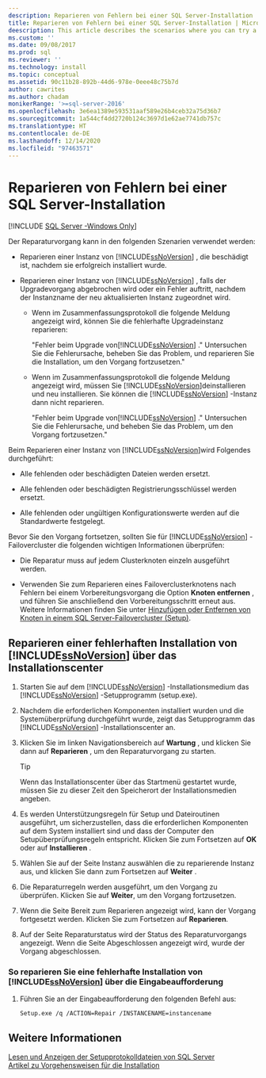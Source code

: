 ```yaml
---
description: Reparieren von Fehlern bei einer SQL Server-Installation
title: Reparieren von Fehlern bei einer SQL Server-Installation | Microsoft-Dokumentation
deescription: This article describes the scenarios where you can try a repair operation to fix failed SQL Server installation.
ms.custom: ''
ms.date: 09/08/2017
ms.prod: sql
ms.reviewer: ''
ms.technology: install
ms.topic: conceptual
ms.assetid: 90c11b28-892b-44d6-978e-0eee48c75b7d
author: cawrites
ms.author: chadam
monikerRange: '>=sql-server-2016'
ms.openlocfilehash: 3e6ea1389e593531aaf589e26b4ceb32a75d36b7
ms.sourcegitcommit: 1a544cf4dd2720b124c3697d1e62ae7741db757c
ms.translationtype: HT
ms.contentlocale: de-DE
ms.lasthandoff: 12/14/2020
ms.locfileid: "97463571"
---
```

# <a name="repair-a-failed-sql-server-installation"></a>Reparieren von Fehlern bei einer SQL Server-Installation

[!INCLUDE [SQL Server -Windows Only](../../includes/applies-to-version/sql-windows-only.md)]

Der Reparaturvorgang kann in den folgenden Szenarien verwendet werden:  
  
- Reparieren einer Instanz von [!INCLUDE[ssNoVersion](../../includes/ssnoversion-md.md)] , die beschädigt ist, nachdem sie erfolgreich installiert wurde. 
  
- Reparieren einer Instanz von [!INCLUDE[ssNoVersion](../../includes/ssnoversion-md.md)] , falls der Upgradevorgang abgebrochen wird oder ein Fehler auftritt, nachdem der Instanzname der neu aktualisierten Instanz zugeordnet wird. 
  
    - Wenn im Zusammenfassungsprotokoll die folgende Meldung angezeigt wird, können Sie die fehlerhafte Upgradeinstanz reparieren:  
  
         "Fehler beim Upgrade von[!INCLUDE[ssNoVersion](../../includes/ssnoversion-md.md)] ." Untersuchen Sie die Fehlerursache, beheben Sie das Problem, und reparieren Sie die Installation, um den Vorgang fortzusetzen."  
  
    - Wenn im Zusammenfassungsprotokoll die folgende Meldung angezeigt wird, müssen Sie [!INCLUDE[ssNoVersion](../../includes/ssnoversion-md.md)]deinstallieren und neu installieren. Sie können die [!INCLUDE[ssNoVersion](../../includes/ssnoversion-md.md)] -Instanz dann nicht reparieren. 
  
         "Fehler beim Upgrade von[!INCLUDE[ssNoVersion](../../includes/ssnoversion-md.md)] ." Untersuchen Sie die Fehlerursache, und beheben Sie das Problem, um den Vorgang fortzusetzen."  
  
 Beim Reparieren einer Instanz von [!INCLUDE[ssNoVersion](../../includes/ssnoversion-md.md)]wird Folgendes durchgeführt:  
  
- Alle fehlenden oder beschädigten Dateien werden ersetzt. 
  
- Alle fehlenden oder beschädigten Registrierungsschlüssel werden ersetzt. 
  
- Alle fehlenden oder ungültigen Konfigurationswerte werden auf die Standardwerte festgelegt. 
  
 Bevor Sie den Vorgang fortsetzen, sollten Sie für [!INCLUDE[ssNoVersion](../../includes/ssnoversion-md.md)] -Failovercluster die folgenden wichtigen Informationen überprüfen:  
  
- Die Reparatur muss auf jedem Clusterknoten einzeln ausgeführt werden. 
  
- Verwenden Sie zum Reparieren eines Failoverclusterknotens nach Fehlern bei einem Vorbereitungsvorgang die Option **Knoten entfernen** , und führen Sie anschließend den Vorbereitungsschritt erneut aus. Weitere Informationen finden Sie unter [Hinzufügen oder Entfernen von Knoten in einem SQL Server-Failovercluster &#40;Setup&#41;](../../sql-server/failover-clusters/install/add-or-remove-nodes-in-a-sql-server-failover-cluster-setup.md). 
  
## <a name="repair-a-failed-installation-of-ssnoversion-from-the-installation-center"></a>Reparieren einer fehlerhaften Installation von [!INCLUDE[ssNoVersion](../../includes/ssnoversion-md.md)] über das Installationscenter 
  
1. Starten Sie auf dem [!INCLUDE[ssNoVersion](../../includes/ssnoversion-md.md)] -Installationsmedium das [!INCLUDE[ssNoVersion](../../includes/ssnoversion-md.md)] -Setupprogramm (setup.exe). 
  
2. Nachdem die erforderlichen Komponenten installiert wurden und die Systemüberprüfung durchgeführt wurde, zeigt das Setupprogramm das [!INCLUDE[ssNoVersion](../../includes/ssnoversion-md.md)] -Installationscenter an. 
  
3. Klicken Sie im linken Navigationsbereich auf **Wartung** , und klicken Sie dann auf **Reparieren** , um den Reparaturvorgang zu starten. 
  
   >[!TIP]  
   > Wenn das Installationscenter über das Startmenü gestartet wurde, müssen Sie zu dieser Zeit den Speicherort der Installationsmedien angeben. 
  
4. Es werden Unterstützungsregeln für Setup und Dateiroutinen ausgeführt, um sicherzustellen, dass die erforderlichen Komponenten auf dem System installiert sind und dass der Computer den Setupüberprüfungsregeln entspricht. Klicken Sie zum Fortsetzen auf **OK** oder auf **Installieren** . 
  
5. Wählen Sie auf der Seite Instanz auswählen die zu reparierende Instanz aus, und klicken Sie dann zum Fortsetzen auf **Weiter** . 
  
6. Die Reparaturregeln werden ausgeführt, um den Vorgang zu überprüfen. Klicken Sie auf **Weiter**, um den Vorgang fortzusetzen. 
  
7. Wenn die Seite Bereit zum Reparieren angezeigt wird, kann der Vorgang fortgesetzt werden. Klicken Sie zum Fortsetzen auf **Reparieren**. 
  
8. Auf der Seite Reparaturstatus wird der Status des Reparaturvorgangs angezeigt. Wenn die Seite Abgeschlossen angezeigt wird, wurde der Vorgang abgeschlossen. 
  
### <a name="to-repair-a-failed-installation-of-ssnoversion-using-command-prompt"></a>So reparieren Sie eine fehlerhafte Installation von [!INCLUDE[ssNoVersion](../../includes/ssnoversion-md.md)] über die Eingabeaufforderung  
  
1. Führen Sie an der Eingabeaufforderung den folgenden Befehl aus:  
  
    ```  
    Setup.exe /q /ACTION=Repair /INSTANCENAME=instancename  
    ```  
  
## <a name="see-also"></a>Weitere Informationen  
 [Lesen und Anzeigen der Setupprotokolldateien von SQL Server](../../database-engine/install-windows/view-and-read-sql-server-setup-log-files.md)   
 [Artikel zu Vorgehensweisen für die Installation](/previous-versions/sql/)  
  
